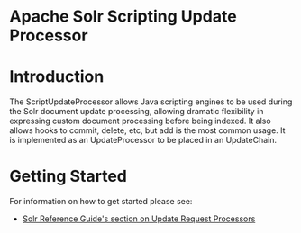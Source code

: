Apache Solr Scripting Update Processor
===============================

# Introduction

The ScriptUpdateProcessor allows Java scripting engines to be used during the Solr document update processing, allowing dramatic flexibility in expressing custom document processing before being indexed.  It also allows hooks to commit, delete, etc, but add is the most common usage.  It is implemented as an UpdateProcessor to be placed in an UpdateChain.

# Getting Started

For information on how to get started please see:
 * [Solr Reference Guide's section on Update Request Processors](https://lucene.apache.org/solr/guide/update-request-processors.html)

